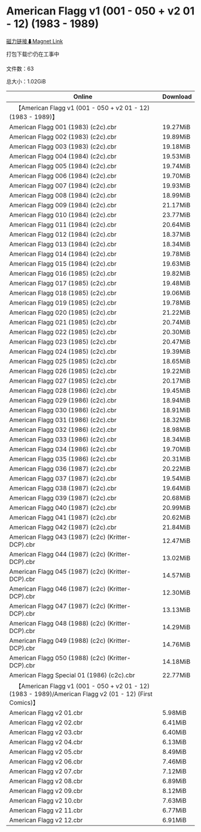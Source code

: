 # American Flagg v1 (001 - 050 + v2 01 - 12) (1983 - 1989)

[磁力链接⬇Magnet Link](magnet:?xt=urn:btih:5703b501045ad9bce8cdbf96531db7336d0a64e6&dn=American%20Flagg%20v1%20%28001%20-%20050%20%2B%20v2%2001%20-%2012%29%20%281983%20-%201989%29)

打包下载📦仍在工事中

文件数：63

总大小：1.02GiB

Online | Download
--- | ---
&emsp;【American Flagg v1 (001 - 050 + v2 01 - 12) (1983 - 1989)】 | 
American Flagg 001 (1983) (c2c).cbr | 19.27MiB
American Flagg 002 (1983) (c2c).cbr | 19.89MiB
American Flagg 003 (1983) (c2c).cbr | 19.18MiB
American Flagg 004 (1984) (c2c).cbr | 19.53MiB
American Flagg 005 (1984) (c2c).cbr | 19.74MiB
American Flagg 006 (1984) (c2c).cbr | 19.70MiB
American Flagg 007 (1984) (c2c).cbr | 19.93MiB
American Flagg 008 (1984) (c2c).cbr | 18.99MiB
American Flagg 009 (1984) (c2c).cbr | 21.17MiB
American Flagg 010 (1984) (c2c).cbr | 23.77MiB
American Flagg 011 (1984) (c2c).cbr | 20.64MiB
American Flagg 012 (1984) (c2c).cbr | 18.37MiB
American Flagg 013 (1984) (c2c).cbr | 18.34MiB
American Flagg 014 (1984) (c2c).cbr | 19.78MiB
American Flagg 015 (1984) (c2c).cbr | 19.63MiB
American Flagg 016 (1985) (c2c).cbr | 19.82MiB
American Flagg 017 (1985) (c2c).cbr | 19.48MiB
American Flagg 018 (1985) (c2c).cbr | 19.06MiB
American Flagg 019 (1985) (c2c).cbr | 19.78MiB
American Flagg 020 (1985) (c2c).cbr | 21.22MiB
American Flagg 021 (1985) (c2c).cbr | 20.74MiB
American Flagg 022 (1985) (c2c).cbr | 20.30MiB
American Flagg 023 (1985) (c2c).cbr | 20.47MiB
American Flagg 024 (1985) (c2c).cbr | 19.39MiB
American Flagg 025 (1985) (c2c).cbr | 18.65MiB
American Flagg 026 (1985) (c2c).cbr | 19.22MiB
American Flagg 027 (1985) (c2c).cbr | 20.17MiB
American Flagg 028 (1986) (c2c).cbr | 19.45MiB
American Flagg 029 (1986) (c2c).cbr | 18.94MiB
American Flagg 030 (1986) (c2c).cbr | 18.91MiB
American Flagg 031 (1986) (c2c).cbr | 18.32MiB
American Flagg 032 (1986) (c2c).cbr | 18.98MiB
American Flagg 033 (1986) (c2c).cbr | 18.34MiB
American Flagg 034 (1986) (c2c).cbr | 19.70MiB
American Flagg 035 (1986) (c2c).cbr | 20.31MiB
American Flagg 036 (1987) (c2c).cbr | 20.22MiB
American Flagg 037 (1987) (c2c).cbr | 19.54MiB
American Flagg 038 (1987) (c2c).cbr | 19.64MiB
American Flagg 039 (1987) (c2c).cbr | 20.68MiB
American Flagg 040 (1987) (c2c).cbr | 20.99MiB
American Flagg 041 (1987) (c2c).cbr | 20.62MiB
American Flagg 042 (1987) (c2c).cbr | 21.84MiB
American Flagg 043 (1987) (c2c) (Kritter-DCP).cbr | 12.47MiB
American Flagg 044 (1987) (c2c) (Kritter-DCP).cbr | 13.02MiB
American Flagg 045 (1987) (c2c) (Kritter-DCP).cbr | 14.57MiB
American Flagg 046 (1987) (c2c) (Kritter-DCP).cbr | 12.30MiB
American Flagg 047 (1987) (c2c) (Kritter-DCP).cbr | 13.13MiB
American Flagg 048 (1988) (c2c) (Kritter-DCP).cbr | 14.29MiB
American Flagg 049 (1988) (c2c) (Kritter-DCP).cbr | 14.76MiB
American Flagg 050 (1988) (c2c) (Kritter-DCP).cbr | 14.18MiB
American Flagg Special 01 (1986) (c2c).cbr | 22.77MiB
&emsp;【American Flagg v1 (001 - 050 + v2 01 - 12) (1983 - 1989)/American Flagg v2 (01 - 12) (First Comics)】 | 
American Flagg v2 01.cbr | 5.98MiB
American Flagg v2 02.cbr | 6.41MiB
American Flagg v2 03.cbr | 6.40MiB
American Flagg v2 04.cbr | 6.13MiB
American Flagg v2 05.cbr | 8.49MiB
American Flagg v2 06.cbr | 7.46MiB
American Flagg v2 07.cbr | 7.12MiB
American Flagg v2 08.cbr | 6.89MiB
American Flagg v2 09.cbr | 8.12MiB
American Flagg v2 10.cbr | 7.63MiB
American Flagg v2 11.cbr | 6.77MiB
American Flagg v2 12.cbr | 6.91MiB